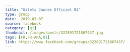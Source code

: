 ```yaml
---
title: "Gilets Jaunes Officiel 01"
type: group
date:  2019-03-07
source: facebook
category: [gj]
thumbnail: /images/posts/322891721867437.jpg
tags: [FR,FR-ARA,01]
link: https://www.facebook.com/groups/322891721867437/
---
```

